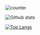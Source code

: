 ![counter](https://enz6d0zswhtx62x.m.pipedream.net)

![Github stats](https://github-readme-stats.vercel.app/api?username=sp0oOk&count_private=true&theme=jolly)

[![Top Langs](https://github-readme-stats.vercel.app/api/top-langs/?username=sp0oOk&count_private=true&layout=compact&theme=jolly&langs_count=10)](https://github.com/anuraghazra/github-readme-stats)
